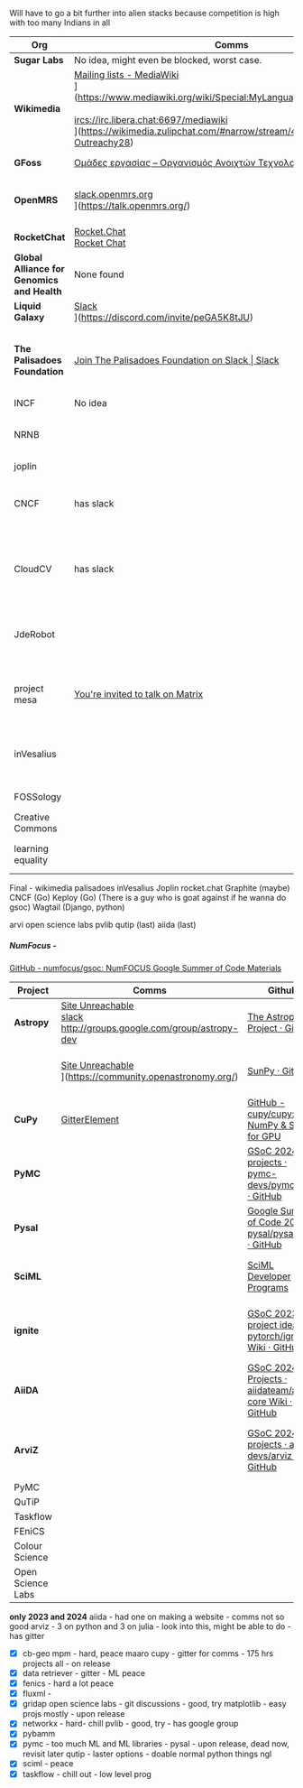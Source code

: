 Will have to go a bit further into alien stacks because competition is high with too many Indians in all

| Org                                         | Comms                                                                                                                                                                                                                                                                                                                                              | Github                                                                                                                                                              | Remarks                                                                     | Judgement                                    |
| ------------------------------------------- | -------------------------------------------------------------------------------------------------------------------------------------------------------------------------------------------------------------------------------------------------------------------------------------------------------------------------------------------------- | ------------------------------------------------------------------------------------------------------------------------------------------------------------------- | --------------------------------------------------------------------------- | -------------------------------------------- |
| **Sugar Labs**                              | No idea, might even be blocked, worst case.                                                                                                                                                                                                                                                                                                        | [Development Team/Source Code - Sugar Labs](https://wiki.sugarlabs.org/go/Development_Team/Source_Code)                                                             |                                                                             | On release                                   |
| **Wikimedia**                               | [Mailing lists - MediaWiki]([[https://www.mediawiki.org/wiki/Special:MyLanguage/Mailing_lists)<br>](https://www.mediawiki.org/wiki/Special:MyLanguage/MediaWiki_on_IRC)<br>[<br>ircs://irc.libera.chat:6697/mediawiki](https://web.libera.chat/?channel=#mediawiki)<br>](https://wikimedia.zulipchat.com/#narrow/stream/419476-Gsoc24-Outreachy28) | [wikimedia repositories · GitHub]([https://github.com/orgs/wikimedia/repositories)<br><br><br>https://github.com/WikiEducationFoundation/WikiEduDashboard/pulls<br> | Good, try in this                                                           | try                                          |
| **GFoss**                                   | [Ομάδες εργασίας – Οργανισμός Ανοιχτών Τεχνολογιών – ΕΕΛΛΑΚ](https://eellak.ellak.gr/omades-ergasias/)                                                                                                                                                                                                                                             | [eellak repositories · GitHub](https://github.com/orgs/eellak/repositories)                                                                                         | Confusing and idk, bad kinda                                                | upon releasing                               |
| **OpenMRS**                                 | [slack.openmrs.org]([https://slack.openmrs.org/)<br>](https://talk.openmrs.org/)<br>                                                                                                                                                                                                                                                               | [openmrs repositories · GitHub](https://github.com/orgs/openmrs/repositories)                                                                                       | Has slack, looks good, just repo count a bit too much                       | weird                                        |
| **RocketChat**                              | [Rocket.Chat]([https://open.rocket.chat/channel/gsoc20243)<br>[Rocket Chat](https://forums.rocket.chat/t/welcome-to-google-summer-of-code-2024/19195)<br>                                                                                                                                                                                          | [Rocket.Chat · GitHub](https://github.com/RocketChat)                                                                                                               |                                                                             | try                                          |
| **Global Alliance for Genomics and Health** | None found                                                                                                                                                                                                                                                                                                                                         | [Global Alliance for Genomics and Health · GitHub](https://github.com/ga4gh?language=html)                                                                          |                                                                             | upon releasing                               |
| **Liquid Galaxy**                           | [Slack]([https://liquidgalaxy.slack.com/)<br>](https://discord.com/invite/peGA5K8tJU)<br>                                                                                                                                                                                                                                                          | [LiquidGalaxyLAB repositories · GitHub](https://github.com/orgs/LiquidGalaxyLAB/repositories)                                                                       | Quiet Repostiories                                                          | Upon realease                                |
| **The Palisadoes Foundation**               | [Join The Palisadoes Foundation on Slack \| Slack](https://join.slack.com/t/thepalisadoes-dyb6419/shared_invite/zt-2nyudv86p-mvaW0ib~XV1ZB~dlXhE6vw)                                                                                                                                                                                               | [The Palisadoes Foundation · GitHub](https://github.com/PalisadoesFoundation/)                                                                                      | A bit small, see the issues and decide, also there is some app-dev involved | good option, check more                      |
| INCF                                        | No idea                                                                                                                                                                                                                                                                                                                                            | Cant find repos fr                                                                                                                                                  |                                                                             |                                              |
| NRNB                                        |                                                                                                                                                                                                                                                                                                                                                    |                                                                                                                                                                     | Look for the orgs release, then only will get to know                       |                                              |
| joplin                                      |                                                                                                                                                                                                                                                                                                                                                    |                                                                                                                                                                     |                                                                             | try                                          |
| CNCF                                        | has slack                                                                                                                                                                                                                                                                                                                                          | multiple repos                                                                                                                                                      | find out which repos to contribute to...see past years                      |                                              |
| CloudCV                                     | has slack                                                                                                                                                                                                                                                                                                                                          |                                                                                                                                                                     | has migration and development projects in python and devops                 | Indian Competition                           |
| JdeRobot                                    |                                                                                                                                                                                                                                                                                                                                                    | Very good, web+python + devops gg                                                                                                                                   | look at the repos                                                           | ROS and python, typescript, upon release see |
| project mesa                                | [You're invited to talk on Matrix](https://matrix.to/#/#GSoC:matrix.org)                                                                                                                                                                                                                                                                           | Only came from last year                                                                                                                                            | communication channel bad, only 1 year came till now has mediums            | upon release                                 |
| inVesalius                                  |                                                                                                                                                                                                                                                                                                                                                    | good but only 2 yearss last                                                                                                                                         | DEvops+core python+some AI has mediuma nd easy as well                      | Try                                          |
| FOSSology                                   |                                                                                                                                                                                                                                                                                                                                                    |                                                                                                                                                                     |                                                                             | Upon release                                 |
| Creative Commons                            |                                                                                                                                                                                                                                                                                                                                                    |                                                                                                                                                                     | Go lang and CI/CD Docker                                                    | Upon release                                 |
| learning equality                           |                                                                                                                                                                                                                                                                                                                                                    |                                                                                                                                                                     | CI CD Python Django GO                                                      | Indian Competition a bit                     |
Final - 
wikimedia 
palisadoes
inVesalius
Joplin
rocket.chat
Graphite (maybe)
CNCF (Go)
Keploy (Go) (There is a guy who is goat against if he wanna do gsoc)
Wagtail (Django, python)


arvi
open science labs
pvlib
qutip (last)
aiida (last)
##### NumFocus - 
[GitHub - numfocus/gsoc: NumFOCUS Google Summer of Code Materials](https://github.com/numfocus/gsoc)

| Project           | Comms                                                                                                                                                      | Github                                                                                                                                                              | Remarks                                                                   | Judgement                   |
| ----------------- | ---------------------------------------------------------------------------------------------------------------------------------------------------------- | ------------------------------------------------------------------------------------------------------------------------------------------------------------------- | ------------------------------------------------------------------------- | --------------------------- |
| **Astropy**       | [Site Unreachable]([[http://mail.python.org/mailman/listinfo/astropy)<br>[slack](https://astropy.slack.com/)<br>http://groups.google.com/group/astropy-dev | [The Astropy Project · GitHub](https://github.com/astropy)                                                                                                          | has nicely segmented issues and good comms                                | chill out its not good      |
|                   | [Site Unreachable]([https://app.element.io/#/room/#sunpy:openastronomy.org)<br>](https://community.openastronomy.org/)<br>                                 | [SunPy · GitHub](https://github.com/sunpy)                                                                                                                          | Did get many projects last year, try hard in this.                        | Indian flooding, peace maar |
| **CuPy**          | [Gitter](https://app.gitter.im/#/room/#cupy_community:gitter.im)[Element](https://app.gitter.im/#/room/#cupy_community:gitter.im)                          | [GitHub - cupy/cupy: NumPy & SciPy for GPU](https://github.com/cupy/cupy/)                                                                                          |                                                                           |                             |
| **PyMC**          |                                                                                                                                                            | [GSoC 2024 projects · pymc-devs/pymc Wiki · GitHub](https://github.com/pymc-devs/pymc/wiki/GSoC-2024-projects)                                                      | Good python core+statistics projects                                      | Comes a lot                 |
| **Pysal**         |                                                                                                                                                            | [Google Summer of Code 2023 · pysal/pysal Wiki · GitHub](https://github.com/pysal/pysal/wiki/Google-Summer-of-Code-2023)                                            | Good projects+coming since '16                                            | Comes a lot                 |
| **SciML**         |                                                                                                                                                            | [SciML Developer Programs](https://sciml.ai/dev/#google_summer_of_code)                                                                                             | Sex core python projs, a lot in statistics, good projects                 |                             |
| **ignite**        |                                                                                                                                                            | [GSoC 2023 project ideas · pytorch/ignite Wiki · GitHub](https://github.com/pytorch/ignite/wiki/GSoC-2023-project-ideas)                                            | good core python, but less projects and didn't come 2024                  |                             |
| **AiiDA**         |                                                                                                                                                            | [GSoC 2024 Projects · aiidateam/aiida-core Wiki · GitHub](https://github.com/aiidateam/aiida-core/wiki/GSoC-2024-Projects)                                          | Web dev basically - great - came from last 4 years                        |                             |
| **ArviZ**         |                                                                                                                                                            | [GSoC 2024 projects · arviz-devs/arviz Wiki · GitHub](https://github.com/arviz-devs/arviz/wiki/GSoC-2024-projects)                                                  | Restructuring codebas projs mostly, 350hr all, coming from 2019 everytime |                             |
| PyMC              |                                                                                                                                                            |                                                                                                                                                                     |                                                                           |                             |
| QuTiP             |                                                                                                                                                            |                                                                                                                                                                     |                                                                           |                             |
| Taskflow          |                                                                                                                                                            |                                                                                                                                                                     |                                                                           |                             |
| FEniCS            |                                                                                                                                                            |                                                                                                                                                                     |                                                                           |                             |
| Colour Science    |                                                                                                                                                            |                                                                                                                                                                     |                                                                           |                             |
| Open Science Labs |                                                                                                                                                            |                                                                                                                                                                     |                                                                           |                             |
**only 2023 and 2024**
aiida - had one on making a website - comms not so good
arviz - 3 on python and 3 on julia - look into this, might be able to do - has gitter
- [x] cb-geo mpm - hard, peace maaro
cupy - gitter for comms - 175 hrs projects all - on release
- [x] data retriever - gitter - ML peace
- [x] fenics - hard a lot peace
- [x] fluxml - 
- [x] gridap 
open science labs - git discussions - good, try
matplotlib - easy projs mostly - upon release
- [x] networkx  - hard- chill
pvlib - good, try - has google group
- [x] pybamm 
- [x] pymc - too much ML and ML libraries -
pysal - upon release, dead now, revisit later
qutip - laster options - doable normal python things ngl
- [x] sciml - peace
- [x] taskflow - chill out - low level prog
